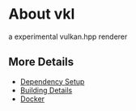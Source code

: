 # About vkl
a experimental vulkan.hpp  renderer


## More Details

 * [Dependency Setup](README_dependencies.md)
 * [Building Details](README_building.md)
 * [Docker](README_docker.md)
